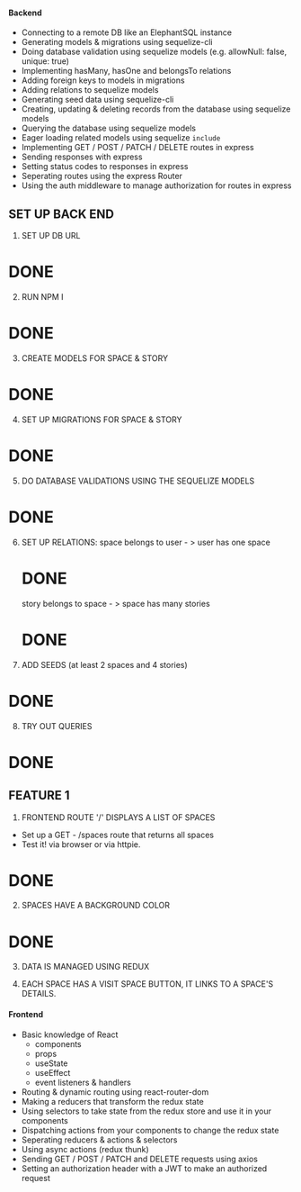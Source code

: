#### Backend

- Connecting to a remote DB like an ElephantSQL instance
- Generating models & migrations using sequelize-cli
- Doing database validation using sequelize models (e.g. allowNull: false, unique: true)
- Implementing hasMany, hasOne and belongsTo relations
- Adding foreign keys to models in migrations
- Adding relations to sequelize models
- Generating seed data using sequelize-cli
- Creating, updating & deleting records from the database using sequelize models
- Querying the database using sequelize models
- Eager loading related models using sequelize `include`
- Implementing GET / POST / PATCH / DELETE routes in express
- Sending responses with express
- Setting status codes to responses in express
- Seperating routes using the express Router
- Using the auth middleware to manage authorization for routes in express

## SET UP BACK END

1. SET UP DB URL

# DONE

2. RUN NPM I

# DONE

3. CREATE MODELS FOR SPACE & STORY

# DONE

4. SET UP MIGRATIONS FOR SPACE & STORY

# DONE

5. DO DATABASE VALIDATIONS USING THE SEQUELIZE MODELS

# DONE

6. SET UP RELATIONS:
   space belongs to user - > user has one space
   # DONE
   story belongs to space - > space has many stories
   # DONE
7. ADD SEEDS (at least 2 spaces and 4 stories)

# DONE

8. TRY OUT QUERIES

# DONE

## FEATURE 1

1. FRONTEND ROUTE '/' DISPLAYS A LIST OF SPACES

- Set up a GET - /spaces route that returns all spaces
- Test it! via browser or via httpie.

# DONE

2. SPACES HAVE A BACKGROUND COLOR

# DONE

3. DATA IS MANAGED USING REDUX

4. EACH SPACE HAS A VISIT SPACE BUTTON, IT LINKS TO A SPACE'S DETAILS.

#### Frontend

- Basic knowledge of React
  - components
  - props
  - useState
  - useEffect
  - event listeners & handlers
- Routing & dynamic routing using react-router-dom
- Making a reducers that transform the redux state
- Using selectors to take state from the redux store and use it in your components
- Dispatching actions from your components to change the redux state
- Seperating reducers & actions & selectors
- Using async actions (redux thunk)
- Sending GET / POST / PATCH and DELETE requests using axios
- Setting an authorization header with a JWT to make an authorized request
